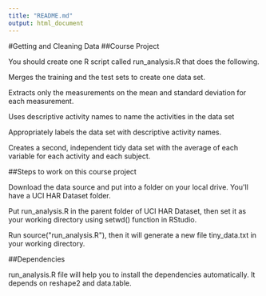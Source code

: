 ```yaml
---
title: "README.md"
output: html_document
---
```


#Getting and Cleaning Data
##Course Project

You should create one R script called run_analysis.R that does the following.

Merges the training and the test sets to create one data set.

Extracts only the measurements on the mean and standard deviation for each measurement.

Uses descriptive activity names to name the activities in the data set

Appropriately labels the data set with descriptive activity names.

Creates a second, independent tidy data set with the average of each variable for each activity and each subject.

##Steps to work on this course project

Download the data source and put into a folder on your local drive. You'll have a UCI HAR Dataset folder.

Put run_analysis.R in the parent folder of UCI HAR Dataset, then set it as your working directory using setwd() function in RStudio.

Run source("run_analysis.R"), then it will generate a new file tiny_data.txt in your working directory.

##Dependencies

run_analysis.R file will help you to install the dependencies automatically. It depends on reshape2 and data.table.
